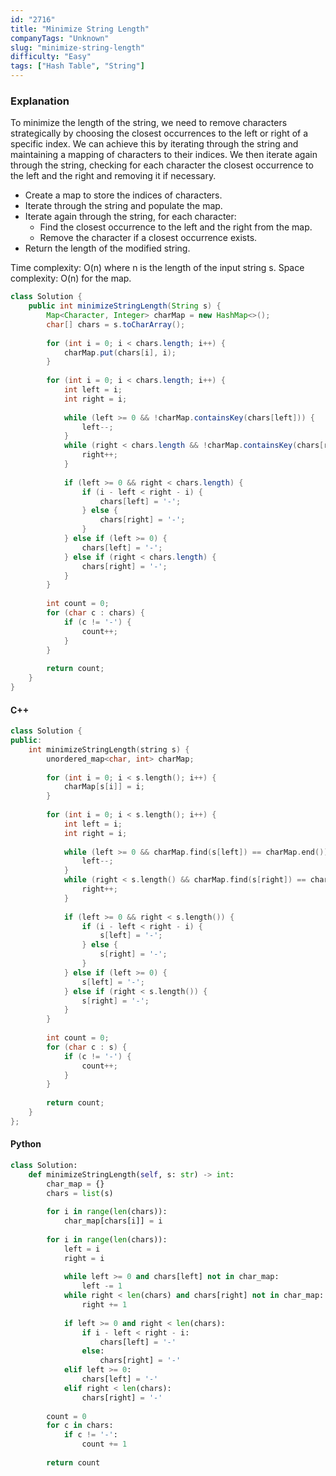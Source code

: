 ```yaml
---
id: "2716"
title: "Minimize String Length"
companyTags: "Unknown"
slug: "minimize-string-length"
difficulty: "Easy"
tags: ["Hash Table", "String"]
---
```


### Explanation
To minimize the length of the string, we need to remove characters strategically by choosing the closest occurrences to the left or right of a specific index. We can achieve this by iterating through the string and maintaining a mapping of characters to their indices. We then iterate again through the string, checking for each character the closest occurrence to the left and the right and removing it if necessary.

- Create a map to store the indices of characters.
- Iterate through the string and populate the map.
- Iterate again through the string, for each character:
    - Find the closest occurrence to the left and the right from the map.
    - Remove the character if a closest occurrence exists.
- Return the length of the modified string.

Time complexity: O(n) where n is the length of the input string s.
Space complexity: O(n) for the map.

```java
class Solution {
    public int minimizeStringLength(String s) {
        Map<Character, Integer> charMap = new HashMap<>();
        char[] chars = s.toCharArray();
        
        for (int i = 0; i < chars.length; i++) {
            charMap.put(chars[i], i);
        }
        
        for (int i = 0; i < chars.length; i++) {
            int left = i;
            int right = i;
            
            while (left >= 0 && !charMap.containsKey(chars[left])) {
                left--;
            }
            while (right < chars.length && !charMap.containsKey(chars[right])) {
                right++;
            }
            
            if (left >= 0 && right < chars.length) {
                if (i - left < right - i) {
                    chars[left] = '-';
                } else {
                    chars[right] = '-';
                }
            } else if (left >= 0) {
                chars[left] = '-';
            } else if (right < chars.length) {
                chars[right] = '-';
            }
        }
        
        int count = 0;
        for (char c : chars) {
            if (c != '-') {
                count++;
            }
        }
        
        return count;
    }
}
```

#### C++
```cpp
class Solution {
public:
    int minimizeStringLength(string s) {
        unordered_map<char, int> charMap;
        
        for (int i = 0; i < s.length(); i++) {
            charMap[s[i]] = i;
        }
        
        for (int i = 0; i < s.length(); i++) {
            int left = i;
            int right = i;
            
            while (left >= 0 && charMap.find(s[left]) == charMap.end()) {
                left--;
            }
            while (right < s.length() && charMap.find(s[right]) == charMap.end()) {
                right++;
            }
            
            if (left >= 0 && right < s.length()) {
                if (i - left < right - i) {
                    s[left] = '-';
                } else {
                    s[right] = '-';
                }
            } else if (left >= 0) {
                s[left] = '-';
            } else if (right < s.length()) {
                s[right] = '-';
            }
        }
        
        int count = 0;
        for (char c : s) {
            if (c != '-') {
                count++;
            }
        }
        
        return count;
    }
};
```

#### Python
```python
class Solution:
    def minimizeStringLength(self, s: str) -> int:
        char_map = {}
        chars = list(s)
        
        for i in range(len(chars)):
            char_map[chars[i]] = i
        
        for i in range(len(chars)):
            left = i
            right = i
            
            while left >= 0 and chars[left] not in char_map:
                left -= 1
            while right < len(chars) and chars[right] not in char_map:
                right += 1
            
            if left >= 0 and right < len(chars):
                if i - left < right - i:
                    chars[left] = '-'
                else:
                    chars[right] = '-'
            elif left >= 0:
                chars[left] = '-'
            elif right < len(chars):
                chars[right] = '-'
        
        count = 0
        for c in chars:
            if c != '-':
                count += 1
        
        return count
```